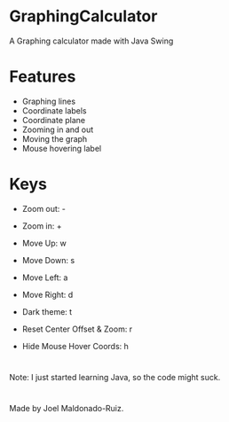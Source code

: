 # GraphingCalculator
A Graphing calculator made with Java Swing

# Features
- Graphing lines
- Coordinate labels
- Coordinate plane
- Zooming in and out
- Moving the graph
- Mouse hovering label

# Keys
- Zoom out: -
- Zoom in: +

- Move Up: w
- Move Down: s
- Move Left: a
- Move Right: d

- Dark theme: t
- Reset Center Offset & Zoom: r
- Hide Mouse Hover Coords: h
# 
Note: I just started learning Java, so the code might suck.
# 
Made by Joel Maldonado-Ruiz.
